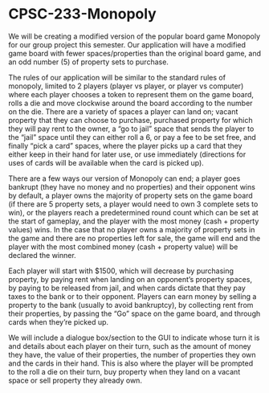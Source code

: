 # CPSC-233-Monopoly
We will be creating a modified version of the popular board game Monopoly for our group
project this semester. Our application will have a modified game board with fewer
spaces/properties than the original board game, and an odd number (5) of property sets to
purchase.

The rules of our application will be similar to the standard rules of monopoly, limited to 2
players (player vs player, or player vs computer) where each player chooses a token to
represent them on the game board, rolls a die and move clockwise around the board according
to the number on the die. There are a variety of spaces a player can land on; vacant property
that they can choose to purchase, purchased property for which they will pay rent to the
owner, a “go to jail” space that sends the player to the “jail” space until they can either roll a 6,
or pay a fee to be set free, and finally “pick a card” spaces, where the player picks up a card
that they either keep in their hand for later use, or use immediately (directions for uses of cards
will be available when the card is picked up).

There are a few ways our version of Monopoly can end; a player goes bankrupt (they have no
money and no properties) and their opponent wins by default, a player owns the majority of
property sets on the game board (if there are 5 property sets, a player would need to own 3
complete sets to win), or the players reach a predetermined round count which can be set at
the start of gameplay, and the player with the most money (cash + property values) wins. In the
case that no player owns a majority of property sets in the game and there are no properties
left for sale, the game will end and the player with the most combined money (cash + property
value) will be declared the winner.

Each player will start with $1500, which will decrease by purchasing property, by paying rent
when landing on an opponent’s property spaces, by paying to be released from jail, and when
cards dictate that they pay taxes to the bank or to their opponent. Players can earn money by
selling a property to the bank (usually to avoid bankruptcy), by collecting rent from their
properties, by passing the “Go” space on the game board, and through cards when they’re
picked up.

We will include a dialogue box/section to the GUI to indicate whose turn it is and details about
each player on their turn, such as the amount of money they have, the value of their properties,
the number of properties they own and the cards in their hand. This is also where the player
will be prompted to the roll a die on their turn, buy property when they land on a vacant space
or sell property they already own.
